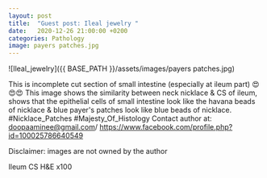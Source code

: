```yaml
---
layout: post
title:  "Guest post: Ileal jewelry "
date:   2020-12-26 21:00:00 +0200
categories: Pathology
image: payers patches.jpg
---
```


![Ileal_jewelry]({{ BASE_PATH }}/assets/images/payers patches.jpg)


This is incomplete cut section of  small intestine (especially at ileum part) 😍😍😍
This image shows the similarity between neck nicklace & CS of ileum, shows that the epithelial cells of small intestine look like the havana beads of nicklace &  blue payer's patches look like  blue beads of nicklace. 
#Nicklace_Patches
#Majesty_Of_Histology
Contact author at: doopaaminee@gmail.com/ https://www.facebook.com/profile.php?id=100025786640549

Disclaimer: images are not owned by the author


Ileum CS H&E x100
